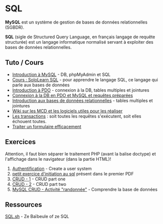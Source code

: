# SQL

**MySQL** est un système de gestion de bases de données relationnelles (SGBDR).

**SQL** (sigle de Structured Query Language, en français langage de requête structurée) est un langage informatique normalisé servant à exploiter des bases de données relationnelles.

## Tuto / Cours
- [Introduction à MySQL](https://docs.google.com/presentation/d/1yXQz5dMMDkdSu5eBOG7YS2UH2uWyg5vJmU0kJt6YR6Q/edit?usp=sharing) - DB, phpMyAdmin et SQL
- [Cours : SoloLearn SQL](https://www.sololearn.com/Course/SQL/) - pour apprendre le langage SQL, ce langage qui parle aux bases de données
- [Introduction à PDO](https://docs.google.com/presentation/d/14-5BGNJyuILB2kfYlxzsaFDRNA8zCrot9DbYVVNo3X4/edit?usp=sharing) - connexion à la DB, tables multiples et jointures
- [Connexion à la DB en PDO et MySQL et requêtes préparées](Pratique-l'utilisation-de-PDO.md)
- [Introduction aux bases de données relationnelles](https://docs.google.com/presentation/d/1pPVFVr72xmmGpHFSKbF6ZL9QblwfX5MWaViXlnY3w2I/edit?usp=sharing) - tables multiples et jointures
- [Wiki sur les MCD et les logiciels utiles pour les réaliser](https://github.com/becodeorg/BeCode/wiki/Outils-de-mod%C3%A9lisation-de-base-de-donn%C3%A9es-%28SQL%29)
- [Les transactions](https://openclassrooms.com/courses/les-transactions-avec-mysql-et-pdo) : soit toutes les requêtes s'exécutent, soit elles échouent toutes.
- [Traiter un formulaire efficacement](https://github.com/becodeorg/BeCode/wiki/Backend---traiter-un-formulaire)

## Exercices
Attention, il faut bien séparer le traitement PHP (avant la balise doctype) et l'affichage dans le navigateur (dans la partie HTML)!

1. [Authentification](php-challenge-auth) - Create a user system
1. [petit exercice d'initiation au sql](sql-exo-pdf) présent dans le premier PDF
1. [CRUD - 1](php-exercises-crud1) - CRUD part one
1. [CRUD - 2](php-exercises-crud2) - CRUD part two
1. [MySQL CRUD - Activité "randonnée"](php-training-mysql) - Comprendre la base de données

## Ressources

[SQL.sh](http://sql.sh) - Ze Baïbeule of ze SQL
